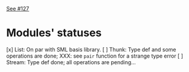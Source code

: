 [See #127](https://github.com/dfinity-lab/actorscript/issues/127)

Modules' statuses
==================
[x] List: On par with SML basis library.
[ ] Thunk: Type def and some operations are done; XXX: see `pair` function for a strange type error
[ ] Stream: Type def done; all operations are pending...

